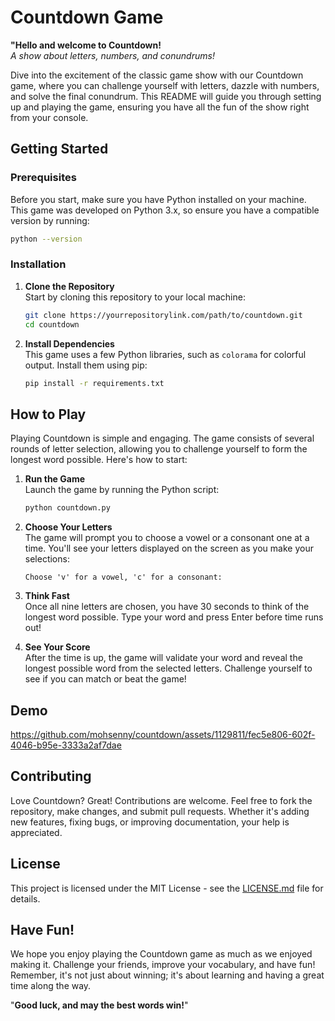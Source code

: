 # Countdown Game

**"Hello and welcome to Countdown!**  
*A show about letters, numbers, and conundrums!*

Dive into the excitement of the classic game show with our Countdown game, where you can challenge yourself with letters, dazzle with numbers, and solve the final conundrum. This README will guide you through setting up and playing the game, ensuring you have all the fun of the show right from your console.

## Getting Started

### Prerequisites

Before you start, make sure you have Python installed on your machine. This game was developed on Python 3.x, so ensure you have a compatible version by running:

```bash
python --version
```

### Installation

1. **Clone the Repository**  
   Start by cloning this repository to your local machine:

   ```bash
   git clone https://yourrepositorylink.com/path/to/countdown.git
   cd countdown
   ```

2. **Install Dependencies**  
   This game uses a few Python libraries, such as `colorama` for colorful output. Install them using pip:

   ```bash
   pip install -r requirements.txt
   ```

## How to Play

Playing Countdown is simple and engaging. The game consists of several rounds of letter selection, allowing you to challenge yourself to form the longest word possible. Here's how to start:

1. **Run the Game**  
   Launch the game by running the Python script:

   ```bash
   python countdown.py
   ```

2. **Choose Your Letters**  
   The game will prompt you to choose a vowel or a consonant one at a time. You'll see your letters displayed on the screen as you make your selections:

   ```
   Choose 'v' for a vowel, 'c' for a consonant: 
   ```

3. **Think Fast**  
   Once all nine letters are chosen, you have 30 seconds to think of the longest word possible. Type your word and press Enter before time runs out!

4. **See Your Score**  
   After the time is up, the game will validate your word and reveal the longest possible word from the selected letters. Challenge yourself to see if you can match or beat the game!

## Demo

https://github.com/mohsenny/countdown/assets/1129811/fec5e806-602f-4046-b95e-3333a2af7dae

## Contributing

Love Countdown? Great! Contributions are welcome. Feel free to fork the repository, make changes, and submit pull requests. Whether it's adding new features, fixing bugs, or improving documentation, your help is appreciated.

## License

This project is licensed under the MIT License - see the [LICENSE.md](LICENSE.md) file for details.

## Have Fun!

We hope you enjoy playing the Countdown game as much as we enjoyed making it. Challenge your friends, improve your vocabulary, and have fun! Remember, it's not just about winning; it's about learning and having a great time along the way.

"**Good luck, and may the best words win!**"